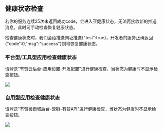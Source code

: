 ## 健康状态检查
若你的服务连续25次未返回成功code，会进入亚健康状态，无法再接收新的推送消息，此时可手动检查恢复健康状态。

检查健康状态时，我们会给推送网址推送{"test":true}，开发者的服务正确返回{"code":0,"msg":"success"}则可恢复健康状态。

### 平台型/工具型应用检查健康状态
请登录"有赞云后台-应用设置-开发配置"进行健康检查，当状态为健康时不显示检查按钮。

![](https://img.yzcdn.cn/public_files/2017/03/20/9b3a4527996d1e074f281d3534278f5d.png)

### 自用型应用检查健康状态
请登录"有赞微商城后台-营销-有赞API"进行健康检查，当状态为健康时不显示检查按钮。

![](https://img.yzcdn.cn/public_files/2017/04/11/07a338e205f951878af92602776af62b.png)